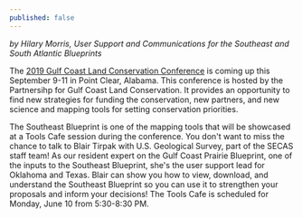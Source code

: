 ```yaml
---
published: false
---
```

_by Hilary Morris, User Support and Communications for the Southeast and South Atlantic Blueprints_

The [2019 Gulf Coast Land Conservation Conference](http://gulfpartnership.org/2019-annual-gulf-coast-land-conservation-conference/) is coming up this September 9-11 in Point Clear, Alabama. This conference is hosted by the Partnersihp for Gulf Coast Land Conservation. It provides an opportunity to find new strategies for funding the conservation, new partners, and new science and mapping tools for setting conservation priorities.

The Southeast Blueprint is one of the mapping tools that will be showcased at a Tools Cafe session during the conference. You don't want to miss the chance to talk to Blair Tirpak with U.S. Geological Survey, part of the SECAS staff team! As our resident expert on the Gulf Coast Prairie Blueprint, one of the inputs to the Southeast Blueprint, she's the user support lead for Oklahoma and Texas. Blair can show you how to view, download, and understand the Southeast Blueprint so you can use it to strengthen your proposals and inform your decisions! The Tools Cafe is scheduled for Monday, June 10 from 5:30-8:30 PM.



